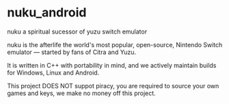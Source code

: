 # nuku_android

nuku a spiritual sucessor of yuzu switch emulator

nuku is the afterlife the world's most popular, open-source, Nintendo Switch emulator — started by fans of Citra and Yuzu.

It is written in C++ with portability in mind, and we actively maintain builds for Windows, Linux and Android.

This project DOES NOT suppot piracy, you are required to source your own games and keys, we make no money off this project.
